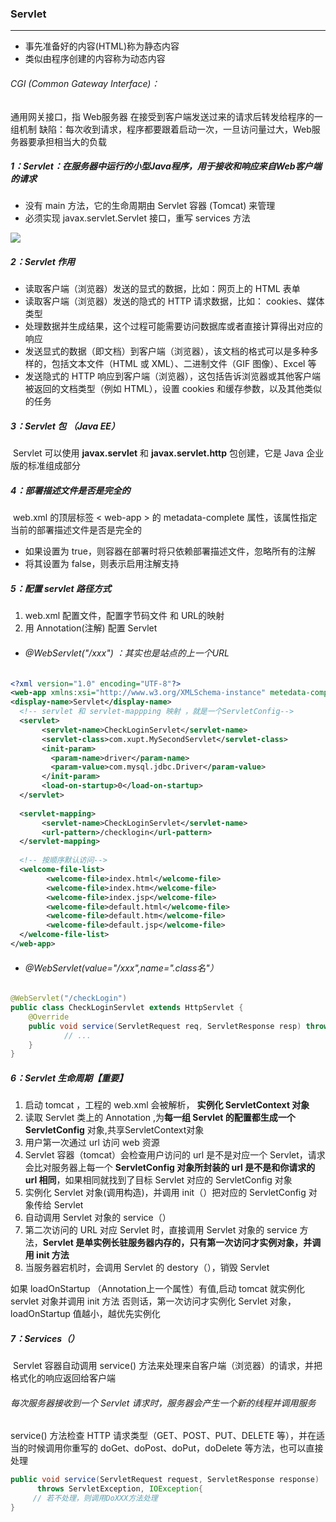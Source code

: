 ### Servlet

------

- 事先准备好的内容(HTML)称为静态内容
- 类似由程序创建的内容称为动态内容

###### CGI (Common Gateway Interface)：

通用网关接口，指 Web服务器 在接受到客户端发送过来的请求后转发给程序的一组机制
缺陷：每次收到请求，程序都要跟着启动一次，一旦访问量过大，Web服务器要承担相当大的负载

##### 1：Servlet：在服务器中运行的小型Java程序，用于接收和响应来自Web客户端的请求

- 没有 main 方法，它的生命周期由 Servlet 容器 (Tomcat) 来管理
- 必须实现 javax.servlet.Servlet 接口，重写 services 方法

![](https://github.com/likang315/Java-and-Middleware/blob/master/Servlet%EF%BC%8CSession%EF%BC%8CFileUpload%EF%BC%8CFileDownLoad/Servlet/Servlet_%E4%BD%BF%E7%94%A8.png?raw=true)

##### 2：Servlet 作用

- 读取客户端（浏览器）发送的显式的数据，比如：网页上的 HTML 表单
- 读取客户端（浏览器）发送的隐式的 HTTP 请求数据，比如： cookies、媒体类型
- 处理数据并生成结果，这个过程可能需要访问数据库或者直接计算得出对应的响应
- 发送显式的数据（即文档）到客户端（浏览器），该文档的格式可以是多种多样的，包括文本文件（HTML 或 XML）、二进制文件（GIF 图像）、Excel 等
- 发送隐式的 HTTP 响应到客户端（浏览器），这包括告诉浏览器或其他客户端被返回的文档类型（例如 HTML），设置 cookies 和缓存参数，以及其他类似的任务

##### 3：Servlet 包 （Java EE）

​	Servlet 可以使用 **javax.servlet** 和 **javax.servlet.http** 包创建，它是 Java 企业版的标准组成部分

##### 4：部署描述文件是否是完全的

​	web.xml 的顶层标签 < web-app > 的 metadata-complete 属性，该属性指定当前的部署描述文件是否是完全的

- 如果设置为 true，则容器在部署时将只依赖部署描述文件，忽略所有的注解
- 将其设置为 false，则表示启用注解支持

##### 5：配置 servlet 路径方式

1. web.xml 配置文件，配置字节码文件 和 URL的映射
2. 用 Annotation(注解) 配置 Servlet

- ###### @WebServlet("/xxx")   ：其实也是站点的上一个URL


```xml
<?xml version="1.0" encoding="UTF-8"?>
<web-app xmlns:xsi="http://www.w3.org/XMLSchema-instance" metedata-complete="false" >
<display-name>Servlet</display-name>
  <!-- servlet 和 servlet-mappping 映射 ，就是一个ServletConfig-->
  <servlet>
       <servlet-name>CheckLoginServlet</servlet-name>
       <servlet-class>com.xupt.MySecondServlet</servlet-class>
       <init-param>
         <param-name>driver</param-name>
         <param-value>com.mysql.jdbc.Driver</param-value>
       </init-param>
       <load-on-startup>0</load-on-startup>
  </servlet>
  
  <servlet-mapping>
       <servlet-name>CheckLoginServlet</servlet-name>
       <url-pattern>/checklogin</url-pattern>
  </servlet-mapping>
  
  <!-- 按顺序默认访问-->
  <welcome-file-list>
        <welcome-file>index.html</welcome-file>
        <welcome-file>index.htm</welcome-file>
        <welcome-file>index.jsp</welcome-file>
        <welcome-file>default.html</welcome-file>
        <welcome-file>default.htm</welcome-file>
        <welcome-file>default.jsp</welcome-file>
  </welcome-file-list>
</web-app>
```

- ###### 	@WebServlet(value="/xxx",name=".class名"）


```java
@WebServlet("/checkLogin")
public class CheckLoginServlet extends HttpServlet {
	@Override
	public void service(ServletRequest req, ServletResponse resp) throws Exception {
			// ...
	}
}
```

##### 6：Servlet 生命周期【重要】

1. 启动 tomcat ，工程的 web.xml 会被解析， **实例化 ServletContext 对象**
2. 读取 Servlet 类上的 Annotation ,为**每一组 Servlet 的配置都生成一个 ServletConfig** 对象,共享ServletContext对象
3. 用户第一次通过 url 访问 web 资源
4. Servlet 容器（tomcat）会检查用户访问的 url 是不是对应一个 Servlet，请求会比对服务器上每一个 **ServletConfig 对象所封装的 url 是不是和你请求的 url 相同**，如果相同就找到了目标 Servlet 对应的 ServletConfig 对象
5. 实例化 Servlet 对象(调用构造)，并调用 init（）把对应的 ServletConfig 对象传给 Servlet
6. 自动调用 Servlet 对象的 service（）
7. 第二次访问的 URL 对应 Servlet 时，直接调用 Servlet 对象的 service 方法，**Servlet 是单实例长驻服务器内存的，只有第一次访问才实例对象，并调用 init 方法**
8. 当服务器宕机时，会调用 Servlet 的 destory（），销毁 Servlet

如果 loadOnStartup （Annotation上一个属性）有值,启动 tomcat 就实例化 servlet 对象并调用 init 方法
否则话，第一次访问才实例化 Servlet 对象，loadOnStartup 值越小，越优先实例化

##### 7：Services（） 

​	Servlet 容器自动调用 service() 方法来处理来自客户端（浏览器）的请求，并把格式化的响应返回给客户端

###### 每次服务器接收到一个 Servlet 请求时，服务器会产生一个新的线程并调用服务

service() 方法检查 HTTP 请求类型（GET、POST、PUT、DELETE 等），并在适当的时候调用你重写的 doGet、doPost、doPut，doDelete 等方法，也可以直接处理

```java
public void service(ServletRequest request, ServletResponse response) 
      throws ServletException, IOException{
     // 若不处理，则调用DoXXX方法处理
}
```